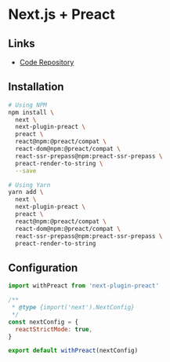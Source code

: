 # Next.js + Preact

## Links

- [Code Repository](https://github.com/preactjs/next-plugin-preact)

## Installation

```sh
# Using NPM
npm install \
  next \
  next-plugin-preact \
  preact \
  react@npm:@preact/compat \
  react-dom@npm:@preact/compat \
  react-ssr-prepass@npm:preact-ssr-prepass \
  preact-render-to-string \
  --save

# Using Yarn
yarn add \
  next \
  next-plugin-preact \
  preact \
  react@npm:@preact/compat \
  react-dom@npm:@preact/compat \
  react-ssr-prepass@npm:preact-ssr-prepass \
  preact-render-to-string
```

## Configuration

```mjs
import withPreact from 'next-plugin-preact'

/**
 * @type {import('next').NextConfig}
 */
const nextConfig = {
  reactStrictMode: true,
}

export default withPreact(nextConfig)
```
